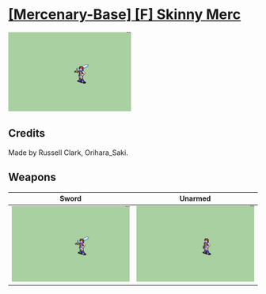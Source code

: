 # [\[Mercenary-Base\] \[F\] Skinny Merc](./)

<img src="./1.%20Sword/Sword_000.png" alt="[Mercenary-Base] [F] Skinny Merc standing" />

## Credits

Made by Russell Clark, Orihara_Saki.

## Weapons


|Sword |Unarmed |
|  :---: | :---: |
| <img alt="Sword animation" src="./1.%20Sword/Sword.gif" /> | <img alt="Unarmed animation" src="./8.%20Unarmed/Unarmed.gif" /> |
